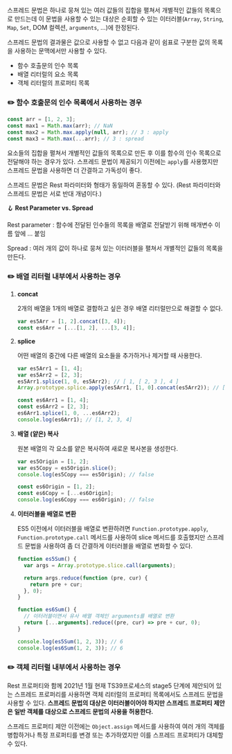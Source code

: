 스프레드 문법은 하나로 뭉쳐 있는 여러 값들의 집합을 펼쳐서 개별적인 값들의 목록으로 만드는데 이 문법을 사용할 수 있는 대상은 순회할 수 있는 이터러블(`Array`, `String`, `Map`, `Set`, DOM 컬렉션, `arguments`, …)에 한정된다.

스프레드 문법의 결과물은 값으로 사용할 수 없고 다음과 같이 쉼표로 구분한 값의 목록을 사용하는 문맥에서만 사용할 수 있다.

- 함수 호출문의 인수 목록
- 배열 리터럴의 요소 목록
- 객체 리터럴의 프로퍼티 목록

### ✏️ 함수 호출문의 인수 목록에서 사용하는 경우

```jsx
const arr = [1, 2, 3];
const max1 = Math.max(arr); // NaN
const max2 = Math.max.apply(null, arr); // 3 : apply
const max3 = Math.max(...arr); // 3 : spread
```

요소들의 집합을 펼쳐서 개별적인 값들의 목록으로 만든 후 이를 함수의 인수 목록으로 전달해야 하는 경우가 있다. 스프레드 문법이 제공되기 이전에는 `apply`를 사용했지만 스프레드 문법을 사용하면 더 간결하고 가독성이 좋다.

스프레드 문법은 Rest 파라미터와 형태가 동일하여 혼동할 수 있다. (Rest 파라미터와 스프레드 문법은 서로 반대 개념이다.)

🪝 **Rest Parameter vs. Spread**

Rest parameter : 함수에 전달된 인수들의 목록을 배열로 전달받기 위해 매개변수 이름 앞에 … 붙임

Spread : 여러 개의 값이 하나로 뭉쳐 있는 이터러블을 펼쳐서 개별적인 값들의 목록을 만든다.

### ✏️ 배열 리터럴 내부에서 사용하는 경우

1. **concat**

   2개의 배열을 1개의 배열로 결합하고 싶은 경우 배열 리터럴만으로 해결할 수 없다.

   ```jsx
   var es5Arr = [1, 2].concat([3, 4]);
   const es6Arr = [...[1, 2], ...[3, 4]];
   ```

2. **splice**

   어떤 배열의 중간에 다른 배열의 요소들을 추가하거나 제거할 때 사용한다.

   ```jsx
   var es5Arr1 = [1, 4];
   var es5Arr2 = [2, 3];
   es5Arr1.splice(1, 0, es5Arr2); // [ 1, [ 2, 3 ], 4 ]
   Array.prototype.splice.apply(es5Arr1, [1, 0].concat(es5Arr2)); // [1, 2, 3, 4]

   const es6Arr1 = [1, 4];
   const es6Arr2 = [2, 3];
   es6Arr1.splice(1, 0, ...es6Arr2);
   console.log(es6Arr1); // [1, 2, 3, 4]
   ```

3. **배열 (얕은) 복사**

   원본 배열의 각 요소를 얕은 복사하여 새로운 복사본을 생성한다.

   ```jsx
   var es5Origin = [1, 2];
   var es5Copy = es5Origin.slice();
   console.log(es5Copy === es5Origin); // false

   const es6Origin = [1, 2];
   const es6Copy = [...es6Origin];
   console.log(es6Copy === es6Origin); // false
   ```

4. **이터러블을 배열로 변환**

   ES5 이전에서 이터러블을 배열로 변환하려면 `Function.prototype.apply`, `Function.prototype.call` 메서드를 사용하여 slice 메서드를 호출했지만 스프레드 문법을 사용하여 좀 더 간결하게 이터러블을 배열로 변화할 수 있다.

   ```jsx
   function es5Sum() {
     var args = Array.prototype.slice.call(arguments);

     return args.reduce(function (pre, cur) {
       return pre + cur;
     }, 0);
   }

   function es6Sum() {
     // 이터러블이면서 유사 배열 객체인 arguments를 배열로 변환
     return [...arguments].reduce((pre, cur) => pre + cur, 0);
   }

   console.log(es5Sum(1, 2, 3)); // 6
   console.log(es6Sum(1, 2, 3)); // 6
   ```

### ✏️ 객체 리터럴 내부에서 사용하는 경우

Rest 프로퍼티와 함께 2021년 1월 현재 TS39프로세스의 stage5 단계에 제안되어 있는 스프레드 프로퍼리를 사용하면 객체 리터럴의 프로퍼티 목록에서도 스프레드 문법을 사용할 수 있다. **스프레드 문법의 대상은 이터러블이어야 하지만 스프레드 프로퍼티 제안은 일반 객체를 대상으로 스프레드 문법의 사용을 허용한다.**

스프레드 프로퍼티 제안 이전에는 `Object.assign` 메서드를 사용하여 여러 개의 객체를 병합하거나 특정 프로퍼티를 변경 또는 추가하였지만 이를 스프레드 프로퍼티가 대체할 수 있다.
